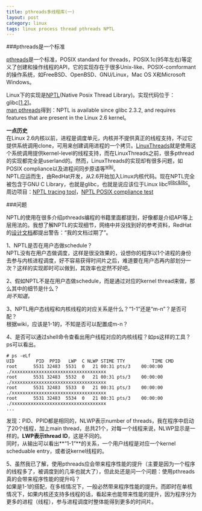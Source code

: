 ```yaml
---
title: pthreads多线程库(一)
layout: post
category: linux
tags: linux process thread pthreads NPTL
---
```


###pthreads是一个标准

[pthreads](http://en.wikipedia.org/wiki/POSIX_Threads)是一个标准，POSIX standard for threads，POSIX.1c(95年左右)等定义了创建和操作线程的API，它的实现存在于很多Unix-like、POSIX-comformant的操作系统，如FreeBSD、OpenBSD、GNU/Linux，Mac OS X和Microsoft Windows。  

Linux下的实现是[NPTL](http://en.wikipedia.org/wiki/Native_POSIX_Thread_Library)(Native Posix Thread Library)。实现代码位于：glibc[[1](http://stackoverflow.com/questions/3224252/source-code-of-pthread-library),[2](http://stackoverflow.com/questions/1362238/implementation-of-pthread-create-on-linux)]。  
[man pthreads](http://linux.die.net/man/7/pthreads)得到：NPTL is available since glibc 2.3.2, and requires features that are present in the Linux 2.6 kernel。

**一点历史**  
在Linux 2.6内核以前，进程是调度单元，内核并不提供真正的线程支持，不过它提供系统调用clone，可用来创建调用进程的一个拷贝。[LinuxThreads](http://en.wikipedia.org/wiki/LinuxThreads)就是使用这个系统调用提供kernel-level的线程支持，而在LinuxThreads之前，很多pthread的实现都完全是userland的。然而，LinuxThreads的实现却有很多问题，如POSIX compliance以及进程间同步原语等<sup>[wiki]</sup>。  
NPTL应运而生，由RedHat开发，从2.6开始加入Linux内核代码。现在NPTL完全被包含于GNU C Library，也就是glibc，也就是说应该位于Linux libc<sup>[glibc&libc]</sup>。  
周边项目：[NPTL tracing tool](http://nptltracetool.sourceforge.net/)，[NPTL POSIX compliance test](http://posixtest.sourceforge.net/)

###问题

NPTL的使用在很多介绍pthreads编程的书籍里面都提到，好像都是介绍API等上层用法的。我想了解NPTL的实现细节，网络中并没找到好的参考资料，RedHat的[设计文档](http://www.akkadia.org/drepper/nptl-design.pdf)都提出警告：“我的文档过期了”。  

1、NPTL是否在用户态做schedule？  
NPTL没有在用户态做调度，这样是很没效果的，设想你的程序以1个进程的身份去参与内核进程调度，好不容易获得时间片之后，难道要在用户态再内部划分一次？这样的实现即时可以做到，其效率也定然不好吧。  

2、假如NPTL不是在用户态做schedule，而是通过对应的kernel thread来做，那么其中的细节是什么？  
*尚不知道。*  

3、NPTL用户态线程和内核线程的对应关系是什么？“1-1”还是“m-n”？是否可配？  
根据wiki，应该是1-1的，不知是否可以配置成m-n？  

4、是否可以通过shell命令查看出用户线程对应的内核线程？如ps这样的工具？  
ps可以看出。

    # ps -eLf
    UID        PID  PPID   LWP  C NLWP STIME TTY          TIME CMD
    root      5531 32483  5531  0   21 00:31 pts/3    00:00:00 ./xxxxxxxxxxxxxxxxxxxxxxxxxxxxxxxxxxx
    root      5531 32483  5532  0   21 00:31 pts/3    00:00:00 ./xxxxxxxxxxxxxxxxxxxxxxxxxxxxxxxxxxx
    root      5531 32483  5533  0   21 00:31 pts/3    00:00:00 ./xxxxxxxxxxxxxxxxxxxxxxxxxxxxxxxxxxx
    root      5531 32483  5534  0   21 00:31 pts/3    00:00:00 ./xxxxxxxxxxxxxxxxxxxxxxxxxxxxxxxxxxx
    ...

发现：PID、PPID都是相同的，NLWP表示number of threads，我在程序中启动了20个线程，加上main thread，总共21个，对每一个线程来说，NLWP显示是一样的。**LWP表示thread ID**，这是不同的。  
同时，从输出可以看出**“1-1”**的关系，一个用户线程是对应一个kernel scheduable entry，或者说kernel线程的。

5、虽然我已了解，使用pthreads应会带来程序性能的提升（主要是因为一个程序的线程多了，被调度到的几率也就大了），但此处还是问一个问题：使用pthreads真的会带来程序性能的提升吗？  
如果是1-1的搭配，在多核情况下，一般必然带来程序性能的提升。而即时在单核情况下，如果内核还支持多线程的话，看起来也能带来性能的提升，因为程序分为更多的进程（线程），参与进程调度时整体能得到更多的时间片。

[wiki]: http://en.wikipedia.org/wiki/Native_POSIX_Thread_Library "Native Posix Thread Library"
[glibc&libc]: http://xanpeng.github.com/2012/03/10/deep-into-malloc/ "glibc and linux libc"